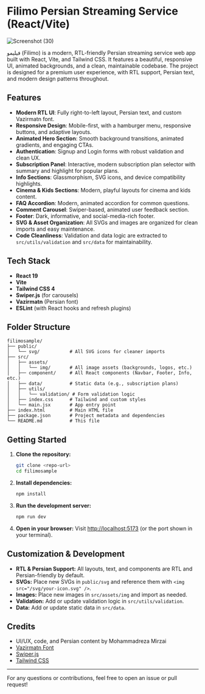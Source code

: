 # Filimo Persian Streaming Service (React/Vite)

![Screenshot (30)](https://github.com/user-attachments/assets/a4b2e538-0465-4d8b-ae8a-87eb912270f9)


فیلیمو (Filimo) is a modern, RTL-friendly Persian streaming service web app built with React, Vite, and Tailwind CSS. It features a beautiful, responsive UI, animated backgrounds, and a clean, maintainable codebase. The project is designed for a premium user experience, with RTL support, Persian text, and modern design patterns throughout.

## Features

- **Modern RTL UI**: Fully right-to-left layout, Persian text, and custom Vazirmatn font.
- **Responsive Design**: Mobile-first, with a hamburger menu, responsive buttons, and adaptive layouts.
- **Animated Hero Section**: Smooth background transitions, animated gradients, and engaging CTAs.
- **Authentication**: Signup and Login forms with robust validation and clean UX.
- **Subscription Panel**: Interactive, modern subscription plan selector with summary and highlight for popular plans.
- **Info Sections**: Glassmorphism, SVG icons, and device compatibility highlights.
- **Cinema & Kids Sections**: Modern, playful layouts for cinema and kids content.
- **FAQ Accordion**: Modern, animated accordion for common questions.
- **Comment Carousel**: Swiper-based, animated user feedback section.
- **Footer**: Dark, informative, and social-media-rich footer.
- **SVG & Asset Organization**: All SVGs and images are organized for clean imports and easy maintenance.
- **Code Cleanliness**: Validation and data logic are extracted to `src/utils/validation` and `src/data` for maintainability.

## Tech Stack

- **React 19**
- **Vite**
- **Tailwind CSS 4**
- **Swiper.js** (for carousels)
- **Vazirmatn** (Persian font)
- **ESLint** (with React hooks and refresh plugins)

## Folder Structure

```
filimosample/
├── public/
│   └── svg/           # All SVG icons for cleaner imports
├── src/
│   ├── assets/
│   │   └── img/       # All image assets (backgrounds, logos, etc.)
│   ├── component/     # All React components (Navbar, Footer, Info, etc.)
│   ├── data/          # Static data (e.g., subscription plans)
│   ├── utils/
│   │   └── validation/ # Form validation logic
│   ├── index.css      # Tailwind and custom styles
│   └── main.jsx       # App entry point
├── index.html         # Main HTML file
├── package.json       # Project metadata and dependencies
└── README.md          # This file
```

## Getting Started

1. **Clone the repository:**
   ```bash
   git clone <repo-url>
   cd filimosample
   ```
2. **Install dependencies:**
   ```bash
   npm install
   ```
3. **Run the development server:**
   ```bash
   npm run dev
   ```
4. **Open in your browser:**
   Visit [http://localhost:5173](http://localhost:5173) (or the port shown in your terminal).

## Customization & Development

- **RTL & Persian Support:** All layouts, text, and components are RTL and Persian-friendly by default.
- **SVGs:** Place new SVGs in `public/svg` and reference them with `<img src="/svg/your-icon.svg" />`.
- **Images:** Place new images in `src/assets/img` and import as needed.
- **Validation:** Add or update validation logic in `src/utils/validation`.
- **Data:** Add or update static data in `src/data`.

## Credits

- UI/UX, code, and Persian content by Mohammadreza Mirzai
- [Vazirmatn Font](https://github.com/rastikerdar/vazirmatn)
- [Swiper.js](https://swiperjs.com/)
- [Tailwind CSS](https://tailwindcss.com/)

---

For any questions or contributions, feel free to open an issue or pull request!
